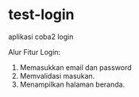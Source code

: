 # test-login
aplikasi coba2 login

Alur Fitur Login:
1. Memasukkan email dan password
2. Memvalidasi masukan.
3. Menampilkan halaman beranda.
